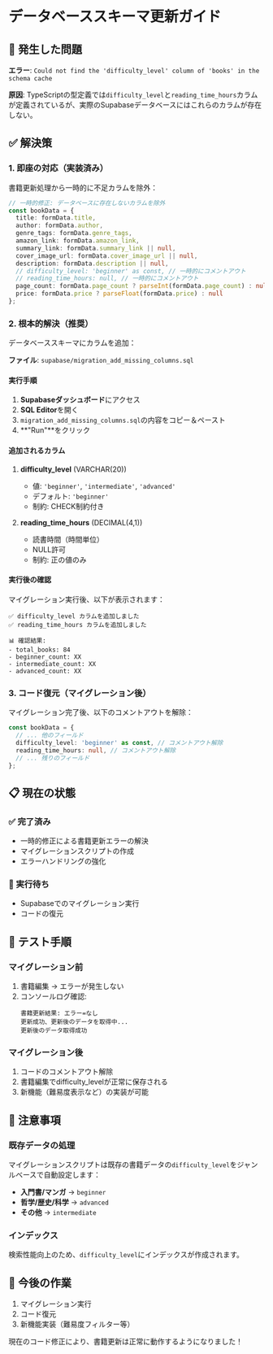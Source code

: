 # データベーススキーマ更新ガイド

## 🚨 発生した問題

**エラー**: `Could not find the 'difficulty_level' column of 'books' in the schema cache`

**原因**: TypeScriptの型定義では`difficulty_level`と`reading_time_hours`カラムが定義されているが、実際のSupabaseデータベースにはこれらのカラムが存在しない。

## ✅ 解決策

### 1. 即座の対応（実装済み）

書籍更新処理から一時的に不足カラムを除外：

```typescript
// 一時的修正: データベースに存在しないカラムを除外
const bookData = {
  title: formData.title,
  author: formData.author,
  genre_tags: formData.genre_tags,
  amazon_link: formData.amazon_link,
  summary_link: formData.summary_link || null,
  cover_image_url: formData.cover_image_url || null,
  description: formData.description || null,
  // difficulty_level: 'beginner' as const, // 一時的にコメントアウト
  // reading_time_hours: null, // 一時的にコメントアウト
  page_count: formData.page_count ? parseInt(formData.page_count) : null,
  price: formData.price ? parseFloat(formData.price) : null
};
```

### 2. 根本的解決（推奨）

データベーススキーマにカラムを追加：

**ファイル**: `supabase/migration_add_missing_columns.sql`

#### 実行手順

1. **Supabaseダッシュボード**にアクセス
2. **SQL Editor**を開く
3. `migration_add_missing_columns.sql`の内容をコピー＆ペースト
4. **"Run"**をクリック

#### 追加されるカラム

1. **difficulty_level** (VARCHAR(20))
   - 値: `'beginner'`, `'intermediate'`, `'advanced'`
   - デフォルト: `'beginner'`
   - 制約: CHECK制約付き

2. **reading_time_hours** (DECIMAL(4,1))
   - 読書時間（時間単位）
   - NULL許可
   - 制約: 正の値のみ

#### 実行後の確認

マイグレーション実行後、以下が表示されます：

```
✅ difficulty_level カラムを追加しました
✅ reading_time_hours カラムを追加しました

📊 確認結果:
- total_books: 84
- beginner_count: XX
- intermediate_count: XX  
- advanced_count: XX
```

### 3. コード復元（マイグレーション後）

マイグレーション完了後、以下のコメントアウトを解除：

```typescript
const bookData = {
  // ... 他のフィールド
  difficulty_level: 'beginner' as const, // コメントアウト解除
  reading_time_hours: null, // コメントアウト解除
  // ... 残りのフィールド
};
```

## 📋 現在の状態

### ✅ 完了済み
- 一時的修正による書籍更新エラーの解決
- マイグレーションスクリプトの作成
- エラーハンドリングの強化

### 🔄 実行待ち
- Supabaseでのマイグレーション実行
- コードの復元

## 🧪 テスト手順

### マイグレーション前
1. 書籍編集 → エラーが発生しない
2. コンソールログ確認:
   ```
   書籍更新結果: エラー=なし
   更新成功、更新後のデータを取得中...
   更新後のデータ取得成功
   ```

### マイグレーション後
1. コードのコメントアウト解除
2. 書籍編集でdifficulty_levelが正常に保存される
3. 新機能（難易度表示など）の実装が可能

## 📝 注意事項

### 既存データの処理
マイグレーションスクリプトは既存の書籍データの`difficulty_level`をジャンルベースで自動設定します：

- **入門書/マンガ** → `beginner`
- **哲学/歴史/科学** → `advanced`  
- **その他** → `intermediate`

### インデックス
検索性能向上のため、`difficulty_level`にインデックスが作成されます。

## 🔄 今後の作業

1. マイグレーション実行
2. コード復元
3. 新機能実装（難易度フィルター等）

現在のコード修正により、書籍更新は正常に動作するようになりました！